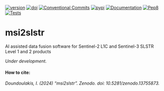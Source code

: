 [![version](https://img.shields.io/github/v/release/josephdoun/msi2slstr?include_prereleases)](https://github.com/JosephDoun/msi2slstr/releases)
[![doi](https://zenodo.org/badge/DOI/10.5281/zenodo.13755873.svg)](https://zenodo.org/records/13755872)
[![Conventional Commits](https://img.shields.io/badge/Conventional%20Commits-1.0.0-%23FE5196?logo=conventionalcommits&logoColor=white)](https://conventionalcommits.org)
[![pypi](https://github.com/JosephDoun/msi2slstr/actions/workflows/release.yml/badge.svg?branch=main)](https://github.com/JosephDoun/msi2slstr/actions/workflows/release.yml)
[![Documentation](https://github.com/JosephDoun/msi2slstr/actions/workflows/docs.yml/badge.svg?branch=main)](https://github.com/JosephDoun/msi2slstr/actions/workflows/docs.yml)
[![Pep8](https://github.com/JosephDoun/msi2slstr/actions/workflows/pep8.yml/badge.svg?branch=main)](https://github.com/JosephDoun/msi2slstr/actions/workflows/pep8.yml)
[![Tests](https://github.com/JosephDoun/msi2slstr/actions/workflows/tests.yml/badge.svg?branch=main)](https://github.com/JosephDoun/msi2slstr/actions/workflows/tests.yml)

# msi2slstr
AI assisted data fusion software for Sentinel-2 L1C and Sentinel-3 SLSTR Level 1 and 2 products 


*Under development.*



#### How to cite:

*Doundoulakis, I. (2024) “msi2slstr”. Zenodo. doi: 10.5281/zenodo.13755873.*
